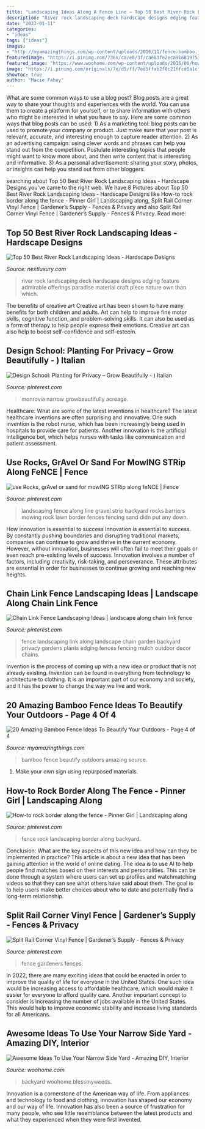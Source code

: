 ```yaml
---
title: "Landscaping Ideas Along A Fence Line ~ Top 50 Best River Rock Landscaping Ideas"
description: "River rock landscaping deck hardscape designs edging feature admirable offerings paradise material craft piece nature own than which"
date: "2023-01-11"
categories:
- "ideas"
tags: ["ideas"]
images:
- "http://myamazingthings.com/wp-content/uploads/2016/11/fence-bamboo.jpg"
featuredImage: "https://i.pinimg.com/736x/ca/e8/3f/cae83fe2eca916819751700448a22ec0.jpg"
featured_image: "https://www.woohome.com/wp-content/uploads/2016/06/how-to-use-a-narrow-side-yard-woohome-4.jpg"
image: "https://i.pinimg.com/originals/7e/d5/ff/7ed5ffab2f0c21ffcd6a1cfd8adbed95.jpg"
ShowToc: true
author: "Macie Fahey"
---
```



What are some common ways to use a blog post?
Blog posts are a great way to share your thoughts and experiences with the world. You can use them to create a platform for yourself, or to share information with others who might be interested in what you have to say. Here are some common ways that blog posts can be used: 1) As a marketing tool: blog posts can be used to promote your company or product. Just make sure that your post is relevant, accurate, and interesting enough to capture reader attention. 2) As an advertising campaign: using clever words and phrases can help you stand out from the competition. Postulate interesting topics that people might want to know more about, and then write content that is interesting and informative. 3) As a personal advertisement: sharing your story, photos, or insights can help you stand out from other bloggers.

	

		
searching about Top 50 Best River Rock Landscaping Ideas - Hardscape Designs you've came to the right web. We have 8 Pictures about Top 50 Best River Rock Landscaping Ideas - Hardscape Designs like How-to rock border along the fence - Pinner Girl | Landscaping along, Split Rail Corner Vinyl Fence | Gardener’s Supply - Fences &amp; Privacy and also Split Rail Corner Vinyl Fence | Gardener’s Supply - Fences &amp; Privacy. Read more:
		
    
## Top 50 Best River Rock Landscaping Ideas - Hardscape Designs

<img loading=lazy src="http://nextluxury.com/wp-content/uploads/deck-edging-ideas-for-home-river-rock-landscaping-1.jpg" onerror="this.onerror=null;this.src='https://tse2.mm.bing.net/th?id=OIP.Q03IMD5S1spA2ngYCBK6-AAAAA&amp;pid=15.1';" alt="Top 50 Best River Rock Landscaping Ideas - Hardscape Designs">

_Source: nextluxury.com_

>river rock landscaping deck hardscape designs edging feature admirable offerings paradise material craft piece nature own than which. 

	

The benefits of creative art
Creative art has been shown to have many benefits for both children and adults. Art can help to improve fine motor skills, cognitive function, and problem-solving skills. It can also be used as a form of therapy to help people express their emotions. Creative art can also help to boost self-confidence and self-esteem.

    
## Design School: Planting For Privacy – Grow Beautifully - ) Italian

<img loading=lazy src="https://i.pinimg.com/736x/3f/de/13/3fde13adb0d67124fa35c8f8297f7cd1.jpg" onerror="this.onerror=null;this.src='https://tse3.mm.bing.net/th?id=OIP.Yfwc1MiQCJZJovKpNwY78wHaHa&amp;pid=15.1';" alt="Design School: Planting for Privacy – Grow Beautifully - ) Italian">

_Source: pinterest.com_

>monrovia narrow growbeautifully acreage. 

	

Healthcare: What are some of the latest inventions in healthcare?
The latest healthcare inventions are often surprising and innovative. One such invention is the robot nurse, which has been increasingly being used in hospitals to provide care for patients. Another innovation is the artificial intelligence bot, which helps nurses with tasks like communication and patient assessment.

    
## Use Rocks, GrAvel Or Sand For MowING STRip Along FeNCE | Fence

<img loading=lazy src="https://i.pinimg.com/originals/7e/d5/ff/7ed5ffab2f0c21ffcd6a1cfd8adbed95.jpg" onerror="this.onerror=null;this.src='https://tse1.mm.bing.net/th?id=OIP.b-Gghp69GUMXFDgvyB_9NQHaJ4&amp;pid=15.1';" alt="use Rocks, grAvel or sand for mowING STRip along feNCE | Fence">

_Source: pinterest.com_

>landscaping fence along line gravel strip backyard rocks barriers mowing rock lawn border fences fencing sand didn put any down. 

	

How innovation is essential to success
Innovation is essential to success. By constantly pushing boundaries and disrupting traditional markets, companies can continue to grow and thrive in the current economy. However, without innovation, businesses will often fail to meet their goals or even reach pre-existing levels of success. Innovation involves a number of factors, including creativity, risk-taking, and perseverance. These attributes are essential in order for businesses to continue growing and reaching new heights.

    
## Chain Link Fence Landscaping Ideas | Landscape Along Chain Link Fence

<img loading=lazy src="https://i.pinimg.com/736x/da/8c/b0/da8cb039caeb1705a214df170c4b7b5b--privacy-landscaping-outdoor-landscaping.jpg?b=t" onerror="this.onerror=null;this.src='https://tse3.mm.bing.net/th?id=OIP._uSw8FD5A6QzFcFCjoeWdgHaFj&amp;pid=15.1';" alt="Chain Link Fence Landscaping Ideas | landscape along chain link fence">

_Source: pinterest.com_

>fence landscaping link along landscape chain garden backyard privacy gardens plants edging fences fencing mulch outdoor decor chains. 

	

Invention is the process of coming up with a new idea or product that is not already existing. Invention can be found in everything from technology to architecture to clothing. It is an important part of our economy and society, and it has the power to change the way we live and work.

    
## 20 Amazing Bamboo Fence Ideas To Beautify Your Outdoors - Page 4 Of 4

<img loading=lazy src="http://myamazingthings.com/wp-content/uploads/2016/11/fence-bamboo.jpg" onerror="this.onerror=null;this.src='https://tse3.mm.bing.net/th?id=OIP.5nJvmEkJADLz7thYCgNOwwHaE8&amp;pid=15.1';" alt="20 Amazing Bamboo Fence Ideas To Beautify Your Outdoors - Page 4 of 4">

_Source: myamazingthings.com_

>bamboo fence beautify outdoors amazing source. 

	

1. Make your own sign using repurposed materials.

    
## How-to Rock Border Along The Fence - Pinner Girl | Landscaping Along

<img loading=lazy src="https://i.pinimg.com/736x/fe/19/2d/fe192d275fb4fcde6d483f287c4b4a16.jpg" onerror="this.onerror=null;this.src='https://tse4.mm.bing.net/th?id=OIP.otWg1mDRWPAJ83evB_n-zgHaFj&amp;pid=15.1';" alt="How-to rock border along the fence - Pinner Girl | Landscaping along">

_Source: pinterest.com_

>fence rock landscaping border along backyard. 

	

Conclusion: What are the key aspects of this new idea and how can they be implemented in practice?
This article is about a new idea that has been gaining attention in the world of online dating. The idea is to use AI to help people find matches based on their interests and personalities. This can be done through a system where users can set up profiles and watchmatching videos so that they can see what others have said about them. The goal is to help users make better choices about who to date and potentially find a long-term relationship.

    
## Split Rail Corner Vinyl Fence | Gardener’s Supply - Fences &amp; Privacy

<img loading=lazy src="https://i.pinimg.com/736x/ca/e8/3f/cae83fe2eca916819751700448a22ec0.jpg" onerror="this.onerror=null;this.src='https://tse3.mm.bing.net/th?id=OIP.Z02svVpcObMp1VLM6P0_6gHaJ3&amp;pid=15.1';" alt="Split Rail Corner Vinyl Fence | Gardener’s Supply - Fences &amp; Privacy">

_Source: pinterest.com_

>fence gardeners fences. 

	

In 2022, there are many exciting ideas that could be enacted in order to improve the quality of life for everyone in the United States. One such idea would be increasing access to affordable healthcare, which would make it easier for everyone to afford quality care. Another important concept to consider is increasing the number of jobs available in the United States. This would help to improve economic stability and increase living standards for all Americans.

    
## Awesome Ideas To Use Your Narrow Side Yard - Amazing DIY, Interior

<img loading=lazy src="https://www.woohome.com/wp-content/uploads/2016/06/how-to-use-a-narrow-side-yard-woohome-4.jpg" onerror="this.onerror=null;this.src='https://tse2.mm.bing.net/th?id=OIP.ZcYEv9_6qfWIm4mng8XWzAHaR5&amp;pid=15.1';" alt="Awesome Ideas To Use Your Narrow Side Yard - Amazing DIY, Interior">

_Source: woohome.com_

>backyard woohome blessmyweeds. 

	

Innovation is a cornerstone of the American way of life. From appliances and technology to food and clothing, innovation has shaped our economy and our way of life. Innovation has also been a source of frustration for many people, who see little resemblance between the latest products and what they experienced when they were first invented.


